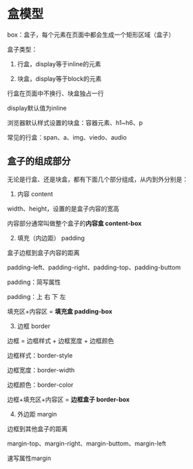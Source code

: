# 盒模型

box：盒子，每个元素在页面中都会生成一个矩形区域（盒子）

盒子类型：

1. 行盒，display等于inline的元素

2. 块盒，display等于block的元素

行盒在页面中不换行、块盒独占一行

display默认值为inline

浏览器默认样式设置的块盒：容器元素、h1~h6、p

常见的行盒：span、a、img、viedo、audio

## 盒子的组成部分

无论是行盒、还是块盒，都有下面几个部分组成，从内到外分别是：

1. 内容 content

width、height，设置的是盒子内容的宽高

内容部分通常叫做整个盒子的**内容盒 content-box**

2. 填充（内边距） padding

盒子边框到盒子内容的距离

padding-left、padding-right、padding-top、padding-buttom

padding：简写属性

padding：上 右 下 左

填充区+内容区 = **填充盒 padding-box**

3. 边框 border

边框 = 边框样式 + 边框宽度 + 边框颜色

边框样式：border-style

边框宽度：border-width

边框颜色：border-color

边框+填充区+内容区 = **边框盒子 border-box**

4. 外边距 margin

边框到其他盒子的距离

margin-top、margin-right、margin-buttom、margin-left

速写属性margin
